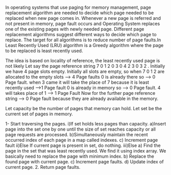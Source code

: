 In operating systems that use paging for memory management, page replacement algorithm are needed to decide which page needed to be replaced when new page comes in. Whenever a new page is referred and not present in memory, page fault occurs and Operating System replaces one of the existing pages with newly needed page. Different page replacement algorithms suggest different ways to decide which page to replace. The target for all algorithms is to reduce number of page faults.In Least Recently Used (LRU) algorithm is a Greedy algorithm where the page to be replaced is least recently used.



The idea is based on locality of reference, the least recently used page is not likely 
Let say the page reference string 7 0 1 2 0 3 0 4 2 3 0 3 2 . Initially we have 4 page slots empty. 
Initially all slots are empty, so when 7 0 1 2 are allocated to the empty slots —> 4 Page faults 
0 is already there so —> 0 Page fault. 
when 3 came it will take the place of 7 because it is least recently used —>1 Page fault 
0 is already in memory so —> 0 Page fault. 
4 will takes place of 1 —> 1 Page Fault 
Now for the further page reference string —> 0 Page fault because they are already available in the memory.





Let capacity be the number of pages that
memory can hold.  Let set be the current
set of pages in memory.

1- Start traversing the pages.
	i)If set holds less pages than capacity.
 		a)Insert page into the set one by one until the size  of set reaches capacity or all page requests are processed.
   		b)Simultaneously maintain the recent occurred index of each page in a map called indexes.
     		c) Increment page fault
	ii)Else If current page is present in set, do nothing.
 	iii)Else 
  		a) Find the page in the set that was least recently used. We find it using index array. We basically need to replace the page with minimum index.
    		b) Replace the found page with current page.
    		c) Increment page faults.
      		d) Update index of current page.
2. Return page faults.
